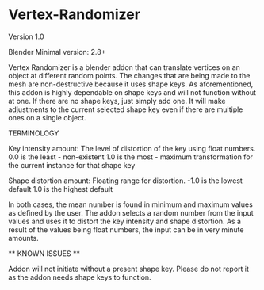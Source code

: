 # Vertex-Randomizer

Version 1.0

Blender Minimal version: 2.8+


Vertex Randomizer is a blender addon that can translate vertices on an object at different random points. The changes that are being made to the mesh are non-destructive because it uses shape keys. As aforementioned, this addon is highly dependable on shape keys and will not function without at one. If there are no shape keys, just simply add one. It will make adjustments to the current selected shape key even if there are multiple ones on a single object.

TERMINOLOGY

Key intensity amount:
   The level of distortion of the key using float numbers.
    0.0 is the least - non-existent
    1.0 is the most - maximum transformation for the current instance for that shape key

Shape distortion amount:
   Floating range for distortion.
   -1.0 is the lowest default
   1.0 is the highest default


In both cases, the mean number is found in minimum and maximum values as defined by the user. The addon selects a random number from the input values and uses it to distort the key intensity and shape distortion. As a result of the values being float numbers, the input can be in very minute amounts. 


** KNOWN ISSUES **

Addon will not initiate without a present shape key. Please do not report it as the addon needs shape keys to function.
